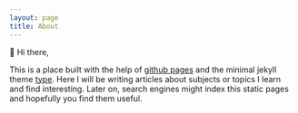 ```yaml
---
layout: page
title: About
---
```


👋
Hi there,

This is a place built with the help of [github pages](https://pages.github.com/) and the minimal jekyll theme [type](https://github.com/aspirethemes/type). Here I will be writing articles about subjects or topics I learn and find interesting. Later on, search engines might index this static pages and hopefully you find them useful.
